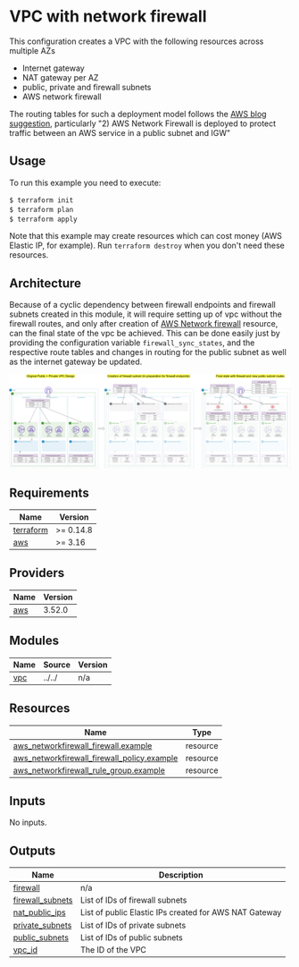 # VPC with network firewall

This configuration creates a VPC with the following resources across multiple AZs

- Internet gateway
- NAT gateway per AZ
- public, private and firewall subnets
- AWS network firewall

The routing tables for such a deployment model follows the [AWS blog suggestion](https://aws.amazon.com/blogs/networking-and-content-delivery/deployment-models-for-aws-network-firewall/), particularly "2) AWS Network Firewall is deployed to protect traffic between an AWS service in a public subnet and IGW"

## Usage

To run this example you need to execute:

```bash
$ terraform init
$ terraform plan
$ terraform apply
```

Note that this example may create resources which can cost money (AWS Elastic IP, for example). Run `terraform destroy` when you don't need these resources.

## Architecture

Because of a cyclic dependency between firewall endpoints and firewall subnets created in this module, it will require setting up of vpc without the firewall routes, and only after creation of [AWS Network firewall](https://registry.terraform.io/providers/hashicorp/aws/latest/docs/resources/networkfirewall_firewall) resource, can the final state of the vpc be achieved. This can be done easily just by providing the configuration variable `firewall_sync_states`, and the respective route tables and changes in routing for the public subnet as well as the internet gateway be updated.

![pic](./vpc-firewall.png)
## Requirements

| Name | Version |
|------|---------|
| <a name="requirement_terraform"></a> [terraform](#requirement\_terraform) | >= 0.14.8 |
| <a name="requirement_aws"></a> [aws](#requirement\_aws) | >= 3.16 |

## Providers

| Name | Version |
|------|---------|
| <a name="provider_aws"></a> [aws](#provider\_aws) | 3.52.0 |

## Modules

| Name | Source | Version |
|------|--------|---------|
| <a name="module_vpc"></a> [vpc](#module\_vpc) | ../../ | n/a |

## Resources

| Name | Type |
|------|------|
| [aws_networkfirewall_firewall.example](https://registry.terraform.io/providers/hashicorp/aws/latest/docs/resources/networkfirewall_firewall) | resource |
| [aws_networkfirewall_firewall_policy.example](https://registry.terraform.io/providers/hashicorp/aws/latest/docs/resources/networkfirewall_firewall_policy) | resource |
| [aws_networkfirewall_rule_group.example](https://registry.terraform.io/providers/hashicorp/aws/latest/docs/resources/networkfirewall_rule_group) | resource |

## Inputs

No inputs.

## Outputs

| Name | Description |
|------|-------------|
| <a name="output_firewall"></a> [firewall](#output\_firewall) | n/a |
| <a name="output_firewall_subnets"></a> [firewall\_subnets](#output\_firewall\_subnets) | List of IDs of firewall subnets |
| <a name="output_nat_public_ips"></a> [nat\_public\_ips](#output\_nat\_public\_ips) | List of public Elastic IPs created for AWS NAT Gateway |
| <a name="output_private_subnets"></a> [private\_subnets](#output\_private\_subnets) | List of IDs of private subnets |
| <a name="output_public_subnets"></a> [public\_subnets](#output\_public\_subnets) | List of IDs of public subnets |
| <a name="output_vpc_id"></a> [vpc\_id](#output\_vpc\_id) | The ID of the VPC |
